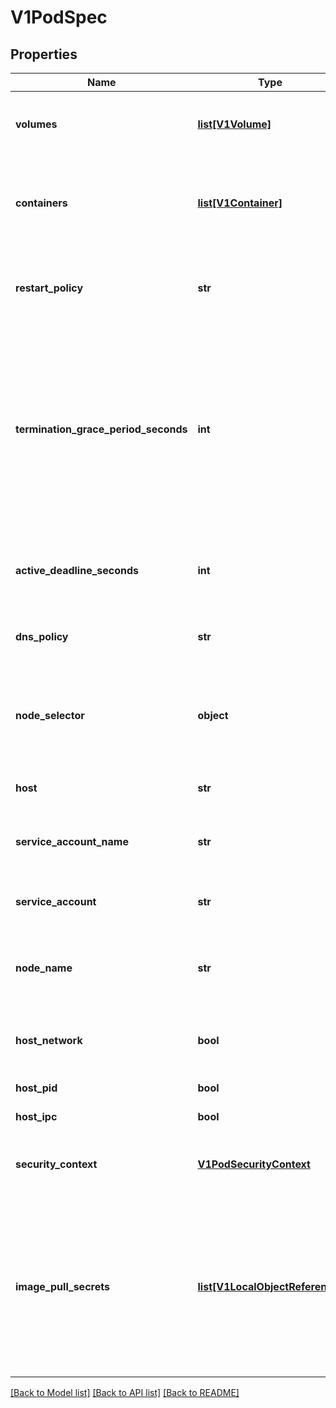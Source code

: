 # V1PodSpec

## Properties
Name | Type | Description | Notes
------------ | ------------- | ------------- | -------------
**volumes** | [**list[V1Volume]**](V1Volume.md) | List of volumes that can be mounted by containers belonging to the pod. More info: http://releases.k8s.io/release-1.2/docs/user-guide/volumes.md | [optional] 
**containers** | [**list[V1Container]**](V1Container.md) | List of containers belonging to the pod. Containers cannot currently be added or removed. There must be at least one container in a Pod. Cannot be updated. More info: http://releases.k8s.io/release-1.2/docs/user-guide/containers.md | 
**restart_policy** | **str** | Restart policy for all containers within the pod. One of Always, OnFailure, Never. Default to Always. More info: http://releases.k8s.io/release-1.2/docs/user-guide/pod-states.md#restartpolicy | [optional] 
**termination_grace_period_seconds** | **int** | Optional duration in seconds the pod needs to terminate gracefully. May be decreased in delete request. Value must be non-negative integer. The value zero indicates delete immediately. If this value is nil, the default grace period will be used instead. The grace period is the duration in seconds after the processes running in the pod are sent a termination signal and the time when the processes are forcibly halted with a kill signal. Set this value longer than the expected cleanup time for your process. Defaults to 30 seconds. | [optional] 
**active_deadline_seconds** | **int** | Optional duration in seconds the pod may be active on the node relative to StartTime before the system will actively try to mark it failed and kill associated containers. Value must be a positive integer. | [optional] 
**dns_policy** | **str** | Set DNS policy for containers within the pod. One of &#39;ClusterFirst&#39; or &#39;Default&#39;. Defaults to \&quot;ClusterFirst\&quot;. | [optional] 
**node_selector** | **object** | NodeSelector is a selector which must be true for the pod to fit on a node. Selector which must match a node&#39;s labels for the pod to be scheduled on that node. More info: http://releases.k8s.io/release-1.2/docs/user-guide/node-selection/README.md | [optional] 
**host** | **str** | A request to schedule this pod onto a specific node Deprecated: Use nodeName instead. | [optional] 
**service_account_name** | **str** | ServiceAccountName is the name of the ServiceAccount to use to run this pod. More info: http://releases.k8s.io/release-1.2/docs/design/service_accounts.md | [optional] 
**service_account** | **str** | DeprecatedServiceAccount is a depreciated alias for ServiceAccountName. Deprecated: Use serviceAccountName instead. | [optional] 
**node_name** | **str** | NodeName is a request to schedule this pod onto a specific node. If it is non-empty, the scheduler simply schedules this pod onto that node, assuming that it fits resource requirements. | [optional] 
**host_network** | **bool** | Host networking requested for this pod. Use the host&#39;s network namespace. If this option is set, the ports that will be used must be specified. Default to false. | [optional] 
**host_pid** | **bool** | Use the host&#39;s pid namespace. Optional: Default to false. | [optional] 
**host_ipc** | **bool** | Use the host&#39;s ipc namespace. Optional: Default to false. | [optional] 
**security_context** | [**V1PodSecurityContext**](V1PodSecurityContext.md) | SecurityContext holds pod-level security attributes and common container settings. Optional: Defaults to empty.  See type description for default values of each field. | [optional] 
**image_pull_secrets** | [**list[V1LocalObjectReference]**](V1LocalObjectReference.md) | ImagePullSecrets is an optional list of references to secrets in the same namespace to use for pulling any of the images used by this PodSpec. If specified, these secrets will be passed to individual puller implementations for them to use. For example, in the case of docker, only DockerConfig type secrets are honored. More info: http://releases.k8s.io/release-1.2/docs/user-guide/images.md#specifying-imagepullsecrets-on-a-pod | [optional] 

[[Back to Model list]](../README.md#documentation-for-models) [[Back to API list]](../README.md#documentation-for-api-endpoints) [[Back to README]](../README.md)


